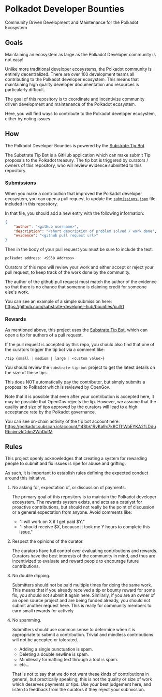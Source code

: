 # Polkadot Developer Bounties

Community Driven Development and Maintenance for the Polkadot Ecosystem

## Goals

Maintaining an ecosystem as large as the Polkadot Developer community is not easy!

Unlike more traditional developer ecosystems, the Polkadot community is entirely decentralized.
There are over 100 development teams all contributing to the Polkadot developer ecosystem.
This means that maintaining high quality developer documentation and resources is particularly difficult.

The goal of this repository is to coordinate and incentivize community driven development and maintenance of the Polkadot ecosystem.

Here, you will find ways to contribute to the Polkadot developer ecosystem, either by noting issues

## How

The Polkadot Developer Bounties is powered by the [Substrate Tip Bot](https://github.com/paritytech/substrate-tip-bot).

The Substrate Tip Bot is a GitHub application which can make submit Tip proposals to the Polkadot treasury.
The tip bot is triggered by curators / owners of this repository, who will review evidence submitted to this repository.

### Submissions

When you make a contribution that improved the Polkadot developer ecosystem, you can open a pull request to update the [`submissions.json`](submissions.json) file included in this repository.

In that file, you should add a new entry with the following information:

```json
{
	"author": "<github username>",
	"description": "<short description of problem solved / work done",
	"evidence": "<github pull request url>"
}
```

Then in the body of your pull request you must be sure to include the text:

```text
polkadot address: <SS58 Address>
```

Curators of this repo will review your work and either accept or reject your pull request, to keep track of the work done by the community.

The author of the github pull request must match the author of the evidence so that there is no chance that someone is claiming credit for someone else's work.

You can see an example of a simple submission here: https://github.com/substrate-developer-hub/bounties/pull/1

### Rewards

As mentioned above, this project uses the [Substrate Tip Bot](https://github.com/paritytech/substrate-tip-bot), which can open a tip for authors of a pull request.

If the pull request is accepted by this repo, you should also find that one of the curators trigger the tip bot via a comment like:

```text
/tip {small | medium | large | <custom value>}
```

You should review the `substrate-tip-bot` project to get the latest details on the size of these tips.

This does NOT automatically pay the contributor, but simply submits a proposal to Polkadot which is reviewed by OpenGov.

Note that it is possible that even after your contribution is accepted here, it may be possible that OpenGov rejects the tip. However, we assume that the quality and size of tips approved by the curators will lead to a high acceptance rate by the Polkadot governance.

You can see on-chain activity of the tip bot account here: https://polkadot.subscan.io/account/14Sbk1RvKa9x7k8CThWoEYKA21LDduRbcivnzkDdm2WnDutM

## Rules

This project openly acknowledges that creating a system for rewarding people to submit and fix issues is ripe for abuse and grifting.

As such, it is important to establish rules defining the expected conduct around this initiative.

1. No asking for, expectation of, or discussion of payments.

	The primary goal of this repository is to maintain the Polkadot developer ecosystem. The rewards system exists, and acts as a catalyst for proactive contributions, but should not really be the point of discussion or a general expectation from anyone. Avoid comments like:

	- "I will work on X if I get paid $Y."
	- "I should receive $X, because it took me Y hours to complete this issue."

2. Respect the opinions of the curator.

	The curators have full control over evaluating contributions and rewards. Curators have the best interests of the community in mind, and thus are incentivized to evaluate and reward people to encourage future contributions.

3. No double dipping.

	Submitters should not be paid multiple times for doing the same work. This means that if you already received a tip or bounty reward for some fix, you should not submit it again here. Similarly, if you are an owner of an open source project and are being funded already, you should not submit another request here. This is really for community members to earn small rewards for actively

4. No spamming.

	Submitters should use common sense to determine when it is appropriate to submit a contribution. Trivial and mindless contributions will not be accepted or tolerated.

	- Adding a single punctuation is spam.
	- Deleting a double newline is spam.
	- Mindlessly formatting text through a tool is spam.
	- etc...

	That is not to say that we do not want these kinds of contributions in general, but practically speaking, this is not the quality or size of work which deserves payments or tips. Use your best judgement here, and listen to feedback from the curators if they reject your submission.
